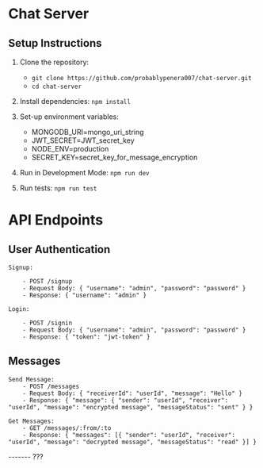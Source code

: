 # Chat Server

## Setup Instructions

1. Clone the repository:
   - `git clone https://github.com/probablypenera007/chat-server.git`
   - `cd chat-server`
2. Install dependencies: 
    `npm install`
3. Set-up environment variables:
    - MONGODB_URI=mongo_uri_string
    - JWT_SECRET=JWT_secret_key 
    - NODE_ENV=production
    - SECRET_KEY=secret_key_for_message_encryption

4. Run in Development Mode:
    `npm run dev`

5. Run tests:
    `npm run test`


# API Endpoints

## User Authentication
    Signup:

        - POST /signup
        - Request Body: { "username": "admin", "password": "password" }
        - Response: { "username": "admin" }

    Login:
    
        - POST /signin
        - Request Body: { "username": "admin", "password": "password" }
        - Response: { "token": "jwt-token" }

## Messages
    Send Message:
        - POST /messages
        - Request Body: { "receiverId": "userId", "message": "Hello" }
        - Response: { "message": { "sender": "userId", "receiver": "userId", "message": "encrypted message", "messageStatus": "sent" } }

    Get Messages:
        - GET /messages/:from/:to
        - Response: { "messages": [{ "sender": "userId", "receiver": "userId", "message": "decrypted message", "messageStatus": "read" }] }


-------  ??? 